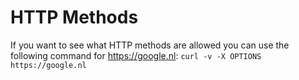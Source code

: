 # HTTP Methods

If you want to see what HTTP methods are allowed you can use the following command for https://google.nl:
`curl -v -X OPTIONS https://google.nl`



